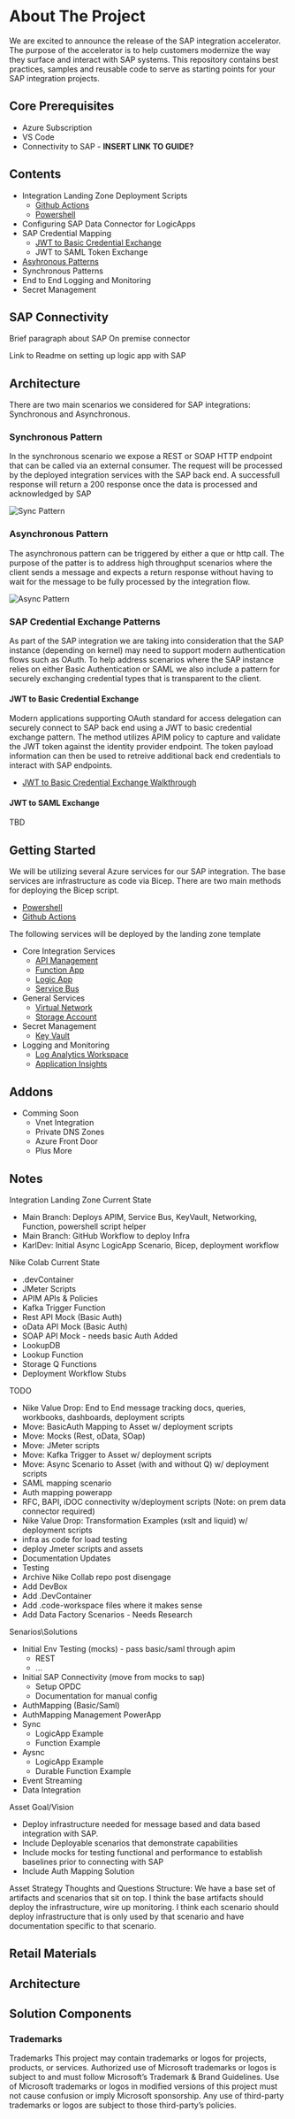 <!-- ABOUT THE PROJECT -->
# About The Project

We are excited to announce the release of the SAP integration accelerator. The purpose of the accelerator is to help customers modernize the way they surface and interact with SAP systems. This repository contains best practices, samples and reusable code to serve as starting points for your SAP integration projects.

## Core Prerequisites

* Azure Subscription
* VS Code
* Connectivity to SAP - **INSERT LINK TO GUIDE?**

## Contents

+ Integration Landing Zone Deployment Scripts
  + [Github Actions](https://github.com/ms-us-rcg-app-innovation/sap-integration-landing-zone-accelerator-dev/blob/main/bicep/githubREADME.md)
  + [Powershell](https://github.com/ms-us-rcg-app-innovation/sap-integration-landing-zone-accelerator-dev/blob/main/bicep/powershellREADME.md)
+ Configuring SAP Data Connector for LogicApps
+ SAP Credential Mapping
  + [JWT to Basic Credential Exchange](https://github.com/ms-us-rcg-app-innovation/sap-integration-landing-zone-accelerator-dev/blob/main/bicep/JWTtoBasicReadme.md)
  + JWT to SAML Token Exchange
+ [Asyhronous Patterns](https://github.com/ms-us-rcg-app-innovation/sap-integration-landing-zone-accelerator-dev/blob/main/bicep/asyncPatternREADME.md)
+ Synchronous Patterns
+ End to End Logging and Monitoring
+ Secret Management

## SAP Connectivity

Brief paragraph about SAP On premise connector

Link to Readme on setting up logic app with SAP

## Architecture

There are two main scenarios we considered for SAP integrations: Synchronous and Asynchronous.

### Synchronous Pattern

In the synchronous scenario we expose a REST or SOAP HTTP endpoint that can be called via an external consumer. The request will be processed by the deployed integration services with the SAP back end. A successfull response will return a 200 response once the data is processed and acknowledged by SAP

![Sync Pattern](https://github.com/ms-us-rcg-app-innovation/sap-integration-landing-zone-accelerator-dev/blob/main/diagrams/Sync1.png)

### Asynchronous Pattern

The asynchronous pattern can be triggered by either a que or http call. The purpose of the patter is to address high throughput scenarios where the client sends a message and expects a return response without having to wait for the message to be fully processed by the integration flow. 

![Async Pattern](https://github.com/ms-us-rcg-app-innovation/sap-integration-landing-zone-accelerator-dev/blob/main/diagrams/Async1.png)

### SAP Credential Exchange Patterns

As part of the SAP integration we are taking into consideration that the SAP instance (depending on kernel) may need to support modern authentication flows such as OAuth. To help address scenarios where the SAP instance relies on either Basic Authentication or SAML we also include a pattern for securely exchanging credential types that is transparent to the client.

#### JWT to Basic Credential Exchange

Modern applications supporting OAuth standard for access delegation can securely connect to SAP back end using a JWT to basic credential exchange pattern. The method utilizes APIM policy to capture and validate the JWT token against the identity provider endpoint. The token payload information can then be used to retreive additional back end credentials to interact with SAP endpoints.
+ [JWT to Basic Credential Exchange Walkthrough](https://github.com/ms-us-rcg-app-innovation/sap-integration-landing-zone-accelerator-dev/blob/main/bicep/JWTtoBasicReadme.md)

<!-- ![JWTBasic](https://github.com/ms-us-rcg-app-innovation/sap-integration-landing-zone-accelerator-dev/blob/main/diagrams/JWTBasic.png) -->

#### JWT to SAML Exchange

TBD

<!-- ![JWTSAML](https://github.com/ms-us-rcg-app-innovation/sap-integration-landing-zone-accelerator-dev/blob/main/diagrams/JWTSAML.png) -->

## Getting Started

We will be utilizing several Azure services for our SAP integration. The base services are infrastructure as code via Bicep. There are two main methods for deploying the Bicep script.

  + [Powershell](https://github.com/ms-us-rcg-app-innovation/sap-integration-landing-zone-accelerator-dev/blob/main/bicep/powershellREADME.md)
  + [Github Actions](https://github.com/ms-us-rcg-app-innovation/sap-integration-landing-zone-accelerator-dev/blob/main/bicep/githubREADME.md)

The following services will be deployed by the landing zone template

+ Core Integration Services
  + [API Management](https://learn.microsoft.com/en-us/azure/api-management/api-management-key-concepts)
  + [Function App](https://learn.microsoft.com/en-us/azure/azure-functions/functions-overview)
  + [Logic App](https://learn.microsoft.com/en-us/azure/logic-apps/logic-apps-overview)
  + [Service Bus](https://learn.microsoft.com/en-us/azure/service-bus-messaging/service-bus-messaging-overview)
+ General Services
  + [Virtual Network](https://learn.microsoft.com/en-us/azure/virtual-network/virtual-networks-overview)
  + [Storage Account](https://learn.microsoft.com/en-us/azure/storage/common/storage-introduction)
+ Secret Management
  + [Key Vault](https://learn.microsoft.com/en-us/azure/key-vault/general/overview)
+ Logging and Monitoring
  + [Log Analytics Workspace](https://learn.microsoft.com/en-us/azure/azure-monitor/overview)
  + [Application Insights](https://learn.microsoft.com/en-us/azure/azure-monitor/app/app-insights-overview?tabs=net)

## Addons

+ Comming Soon
  + Vnet Integration
  + Private DNS Zones
  + Azure Front Door
  + Plus More


## Notes

Integration Landing Zone Current State
- Main Branch: Deploys APIM, Service Bus, KeyVault, Networking, Function, powershell script helper
- Main Branch: GitHub Workflow to deploy Infra
- KarlDev: Initial Async LogicApp Scenario, Bicep, deployment workflow

Nike Colab Current State
- .devContainer
- JMeter Scripts
- APIM APIs & Policies
- Kafka Trigger Function
- Rest API Mock (Basic Auth)
- oData API Mock (Basic Auth)
- SOAP API Mock - needs basic Auth Added
- LookupDB
- Lookup Function
- Storage Q Functions
- Deployment Workflow Stubs

TODO
- Nike Value Drop: End to End message tracking docs, queries, workbooks, dashboards, deployment scripts
- Move: BasicAuth Mapping to Asset w/ deployment scripts
- Move: Mocks (Rest, oData, SOap)
- Move: JMeter scripts
- Move: Kafka Trigger to Asset w/ deployment scripts
- Move: Async Scenario to Asset (with and without Q) w/ deployment scripts
- SAML mapping scenario
- Auth mapping powerapp
- RFC, BAPI, iDOC connectivity w/deployment scripts (Note: on prem data connector required)
- Nike Value Drop: Transformation Examples (xslt and liquid) w/ deployment scripts
- infra as code for load testing
- deploy Jmeter scripts and assets
- Documentation Updates
- Testing
- Archive Nike Collab repo post disengage
- Add DevBox
- Add .DevContainer
- Add .code-workspace files where it makes sense
- Add Data Factory Scenarios - Needs Research


Senarios\Solutions
- Initial Env Testing (mocks) - pass basic/saml through apim
	- REST
	- ...
- Initial SAP Connectivity (move from mocks to sap)
	- Setup OPDC
	- Documentation for manual config
- AuthMapping (Basic/Saml)
- AuthMapping Management PowerApp
- Sync
	- LogicApp Example
	- Function Example
- Aysnc
	- LogicApp Example
	- Durable Function Example
- Event Streaming
- Data Integration

Asset Goal/Vision
- Deploy infrastructure needed for message based and data based integration with SAP.
- Include Deployable scenarios that demonstrate capabilities
- Include mocks for testing functional and performance to establish baselines prior to connecting with SAP
- Include Auth Mapping Solution

Asset Strategy Thoughts and Questions
Structure: 
We have a base set of artifacts and scenarios that sit on top.  I think the base artifacts should deploy the infrastructure, wire up monitoring.  I think each scenario should deploy infrastructure that is only used by that scenario and have documentation specific to that scenario.
## Retail Materials

## Architecture

## Solution Components

### Trademarks

Trademarks This project may contain trademarks or logos for projects, products, or services. Authorized use of Microsoft trademarks or logos is subject to and must follow Microsoft’s Trademark & Brand Guidelines. Use of Microsoft trademarks or logos in modified versions of this project must not cause confusion or imply Microsoft sponsorship. Any use of third-party trademarks or logos are subject to those third-party’s policies.
